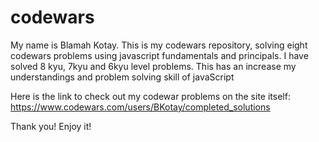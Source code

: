 # codewars

My name is Blamah Kotay. 
This is my codewars repository, solving eight codewars problems using javascript fundamentals and principals. 
I have solved 8 kyu, 7kyu and 6kyu level problems. This has an increase my understandings and problem solving skill of javaScript

Here is the link to check out my codewar problems on the site itself: https://www.codewars.com/users/BKotay/completed_solutions

Thank you! Enjoy it!